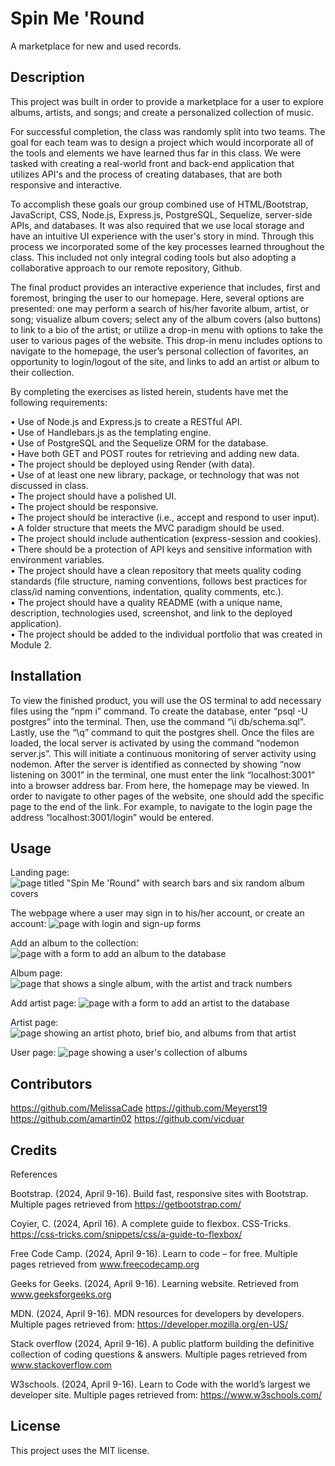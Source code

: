 # Spin Me 'Round

A marketplace for new and used records.

## Description

This project was built in order to provide a marketplace for a user to explore albums, artists, and songs; and create a personalized collection of music.

For successful completion, the class was randomly split into two teams. The goal for each team was to design a project which would incorporate all of the tools and elements we have learned thus far in this class. We were tasked with creating a real-world front and back-end application that utilizes API's and the process of creating databases, that are both responsive and interactive.

To accomplish these goals our group combined use of HTML/Bootstrap, JavaScript, CSS, Node.js, Express.js, PostgreSQL, Sequelize, server-side APIs, and databases. It was also required that we use local storage and have an intuitive UI experience with the user's story in mind. Through this process we incorporated some of the key processes learned throughout the class. This included not only integral coding tools but also adopting a collaborative approach to our remote repository, Github.

The final product provides an interactive experience that includes, first and foremost, bringing the user to our homepage. Here, several options are presented: one may perform a search of his/her favorite album, artist, or song; visualize album covers; select any of the album covers (also buttons) to link to a bio of the artist; or utilize a drop-in menu with options to take the user to various pages of the website. This drop-in menu includes options to navigate to the homepage, the user’s personal collection of favorites, an opportunity to login/logout of the site, and links to add an artist or album to their collection.

By completing the exercises as listed herein, students have met the following requirements:

• Use of Node.js and Express.js to create a RESTful API.  
• Use of Handlebars.js as the templating engine.  
• Use of PostgreSQL and the Sequelize ORM for the database.  
• Have both GET and POST routes for retrieving and adding new data.  
• The project should be deployed using Render (with data).  
• Use of at least one new library, package, or technology that was not discussed in class.  
• The project should have a polished UI.  
• The project should be responsive.  
• The project should be interactive (i.e., accept and respond to user input).  
• A folder structure that meets the MVC paradigm should be used.  
• The project should include authentication (express-session and cookies).  
• There should be a protection of API keys and sensitive information with environment variables.  
• The project should have a clean repository that meets quality coding standards (file structure, naming conventions, follows best practices for class/id naming conventions, indentation, quality comments, etc.).  
• The project should have a quality README (with a unique name, description, technologies used, screenshot, and link to the deployed application).  
• The project should be added to the individual portfolio that was created in Module 2.

## Installation

To view the finished product, you will use the OS terminal to add necessary files using the “npm i” command. To create the database, enter “psql -U postgres” into the terminal. Then, use the command “\i db/schema.sql”. Lastly, use the “\q” command to quit the postgres shell. Once the files are loaded, the local server is activated by using the command “nodemon server.js”. This will initiate a continuous monitoring of server activity using nodemon. After the server is identified as connected by showing “now listening on 3001” in the terminal, one must enter the link “localhost:3001” into a browser address bar. From here, the homepage may be viewed. In order to navigate to other pages of the website, one should add the specific page to the end of the link. For example, to navigate to the login page the address “localhost:3001/login” would be entered.

## Usage

Landing page:
![page titled "Spin Me 'Round" with search bars and six random album covers](./assets/screenshots/landing-page.png)

The webpage where a user may sign in to his/her account, or create an account:
![page with login and sign-up forms](./assets/screenshots/login-page.png)

Add an album to the collection:
![page with a form to add an album to the database](./assets/screenshots/addAlbum-page.png)

Album page:
![page that shows a single album, with the artist and track numbers](./assets/screenshots/album-page.png)

Add artist page:
![page with a form to add an artist to the database](./assets/screenshots/addArtist-page.png)

Artist page:
![page showing an artist photo, brief bio, and albums from that artist](./assets/screenshots/artist-page.png)

User page:
![page showing a user's collection of albums](./assets/screenshots/user-page.png)

## Contributors

https://github.com/MelissaCade
https://github.com/Meyerst19
https://github.com/amartin02
https://github.com/vicduar

## Credits

References

Bootstrap. (2024, April 9-16). Build fast, responsive sites with Bootstrap. Multiple pages retrieved from https://getbootstrap.com/

Coyier, C. (2024, April 16). A complete guide to flexbox. CSS-Tricks. https://css-tricks.com/snippets/css/a-guide-to-flexbox/

Free Code Camp. (2024, April 9-16). Learn to code – for free. Multiple pages retrieved from www.freecodecamp.org

Geeks for Geeks. (2024, April 9-16). Learning website. Retrieved from www.geeksforgeeks.org

MDN. (2024, April 9-16). MDN resources for developers by developers. Multiple pages retrieved from: https://developer.mozilla.org/en-US/

Stack overflow (2024, April 9-16). A public platform building the definitive collection of coding questions & answers. Multiple pages retrieved from www.stackoverflow.com

W3schools. (2024, April 9-16). Learn to Code with the world’s largest we developer site. Multiple pages retrieved from: https://www.w3schools.com/

## License

This project uses the MIT license.

